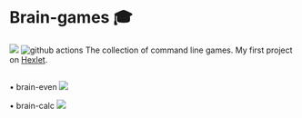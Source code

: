 # Brain-games &#127891; 

<a href="https://codeclimate.com/github/Ingo-o/frontend-project-lvl1/maintainability"><img src="https://api.codeclimate.com/v1/badges/d44275b3ee1c0d871600/maintainability" /></a> ![github actions](https://github.com/Ingo-o/frontend-project-lvl1/workflows/github%20actions/badge.svg)
The collection of command line games. My first project on [Hexlet](https://ru.hexlet.io/pages/about?utm_source=github&utm_medium=link&utm_campaign=nodejs-package).
##

• brain-even
<a href="https://asciinema.org/a/zWyie9YqZcI0QsYEw38GC9tfA" target="_blank"><img src="https://asciinema.org/a/zWyie9YqZcI0QsYEw38GC9tfA.svg" /></a>

• brain-calc
<a href="https://asciinema.org/a/jInVpYAqQKrfEdq6Zzefalj9e" target="_blank"><img src="https://asciinema.org/a/jInVpYAqQKrfEdq6Zzefalj9e.svg" /></a>
